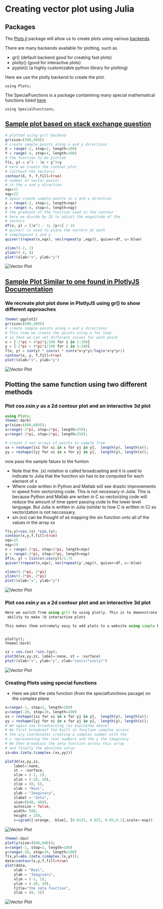 # Creating vector plot using Julia

## Packages

The [Plots.jl](https://github.com/JuliaPlots/Plots.jl) package will allow us to create plots using various [backends](https://docs.juliaplots.org/latest/backends/#backends)

There are many backends available for plotting, such as
- gr() (default backend good for creating fast plots)
- plotly() (good for interactive plots)
- pyplot() (a highly customizable python library for plotting)

Here we use the plotly backend to create the plot. 

```using Plots;```

The SpecialFunctions is a package containinng many special mathematical functions listed [here](https://github.com/JuliaMath/SpecialFunctions.jl/blob/master/README.md)

```using SpecialFunctions;```

## [Sample plot based on stack exchange question](https://stackoverflow.com/questions/52360705/how-can-i-plot-vector-field-on-julia)

```Julia
# plotted using gr() backend
gr(size=(500,500))
# create sample points along x and y directions
X = range(-2, stop=2, length=100)
Y = range(-4, stop=4, length=100)
# the function to be plotted
f(x, y) = x^3 - 3x + y^2+y
# here we create the contour plot
# (without the vectors)
contour(X, Y, f,fill=true)
# number of vector points
# in the x and y direction
nqx=11
nqy=22
# again create sample points in x and y direction
x = range(-2, stop=2, length=nqx)
y = range(-4, stop=4, length=nqy)
# the gradient of the function used in the contour
# here we divide by 25 to adjust the magnitude of the
# vectors
df(x, y) = [3x^2 - 3; 2y+1] / 25
# quiver! is used to place the vectors at each
# samplepoint x and y
quiver!(repeat(x,nqx), vec(repeat(y',nqy)), quiver=df, c=:blue)

xlims!(-2, 2)
ylims!(-4, 4)
plot!(xlab="x", ylab="y")
```

![Vector Plot](output_8_0.png)

## [Sample Plot Similar to one found in PlotlyJS Documentation](http://juliaplots.org/PlotlyJS.jl/stable/examples/contour/)

### We recreate plot plot done in PlotlyJS using gr() to show different approaches

```Julia
theme(:ggplot2)
gr(size=(600,400)) 
# create sample points along x and y directions
# This time we create the points using a for loop
# so that we can set different values for each point
x = [-2*pi + 4*pi*i/100 for i in 1:100]
y = [-2*pi + 4*pi*i/100 for i in 1:100]
f(x, y) = sin(y) * cos(x) * sin(x*x+y*y)/log(x*x+y*y+1)
contour(x, y, f,fill=true)
plot!(xlab="x", ylab="y")
```

![Vector Plot](output_11_0.png)

## Plotting the same function using two different methods

### Plot $\cos{x}\sin{y}$ as a 2d contour plot and an interactive 3d plot

```Julia
using Plots;
theme(:dark)
gr(size=(600,600));
x=range(-2*pi, stop=2*pi, length=250);
y=range(-2*pi, stop=2*pi, length=250);
```

```Julia
# create 2 nxn arrays of points to sample from
xx = reshape([xi for xi in x for yj in y],  length(y), length(x));
yy = reshape([yj for xi in x for yj in y],  length(y), length(x));
```

now pass the sample falues to the funtion
- Note that the .(x) notation is called broadcasting and it is used to indicate to Julia that the function sin has to be computed for each element of x
- Where code written in Python and Matlab will see drastic improvements in speed from vectorizing code. This is not necessary in Julia. This is because Python and Matlab are writen in C so vectorizing code will reduce the amount of time spent passing code to the lower level language. But Julia is written in Julia (similar to how C is written in C) so vectorization is not neccessary.
- sin.(xx) can be thought of as mapping the sin function onto all of the values in the array xx

```Julia
f(x,y)=cos.(x).*sin.(y);
contour(x,y,f,fill=true)
nqx=15
nqy=19
x = range(-2*pi, stop=2*pi, length=nqx)
y = range(-2*pi, stop=2*pi, length=nqy)
df(x, y) = [sin(x);cos(y)]/1.75
quiver!(repeat(x,nqx), vec(repeat(y',nqy)), quiver=df, c=:blue)

xlims!(-2*pi, 2*pi)
ylims!(-2*pi, 2*pi)
plot!(xlab="x", ylab="y")
```

![Vector Plot](output_17_0.png)

### Plot $\cos{x}\sin{y}$ as a 2d contour plot and an interactive 3d plot

```Julia
Here we switch from using gr() to using plotly. This is to demonstrate plotly's
 ability to make 3d interactive plots

This makes them extremely easy to add plots to a website using simple html code
```

```<iframe width="100%" height="450px" frameborder="0" scrolling="no" src="/foo/bar/sincos.html"></iframe>
```
```
plotly();
theme(:dark)
```
```Julia
zz = cos.(xx).*sin.(yy);
plot3d(xx,yy,zz, label=:none, st = :surface)
plot!(xlab="x", ylab="y", zlab="cos(x)*sin(y)")
```
![Vector Plot](pl3d.png)

### Creating Plots using special functions

- Here we plot the zeta function (from the specialfunctions pacage)
 on the complex plane
 
```Julia
x=range(-1, stop=2, length=100)
y=range(-20, stop=20, length=100)
xx = reshape([xi for xi in x for yj in y],  length(y), length(x));
yy = reshape([yj for xi in x for yj in y],  length(y), length(x));
# We again use broadcasting (as explained above)
# We first broadcast the built in function complex across
# the x/y coordinates creating a complex number with the
# x representing the real numbers and the y the imaginary
# We then broadcast the zeta function across this array
# and finally the aboslute value
zz=abs.(zeta.(complex.(xx,yy)))
```
```Julia
plot3d(xx,yy,zz,
    label=:none,
    st = :surface,
    xlim = (-1, 2),
    ylim = (-20, 20),
    zlim = (0, 5),
    xlab = "Real", 
    ylab = "Imaginary", 
    zlabel = "Zeta",
    size=(640, 480),
    autosize = false,
    width= 500,
    height = 250,
    c=cgrad([:orange, :blue], [0.0125, 0.025, 0.05,0.1],scale=:exp))
```

![Vector Plot](pl3d2.png)

```Julia
theme(:dao)
plotly(size=(600,600));
x=range(-1, stop=2, length=100)
y=range(-20, stop=20, length=100)
f(x,y)=abs.(zeta.(complex.(x,y)));
data=contour(x,y,f,fill=true)
plot(data,
    xlab = "Real", 
    ylab = "Imaginary",
    xlim = (-1, 1),
    ylim = (-20, 20),
    title="the zeta function",
    zlim = (0, 5))
```

![Vector Plot](zeta2d.png)
